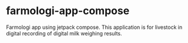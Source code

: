 # farmologi-app-compose
Farmologi app using jetpack compose. This application is for livestock in digital recording of digital milk weighing results. 
